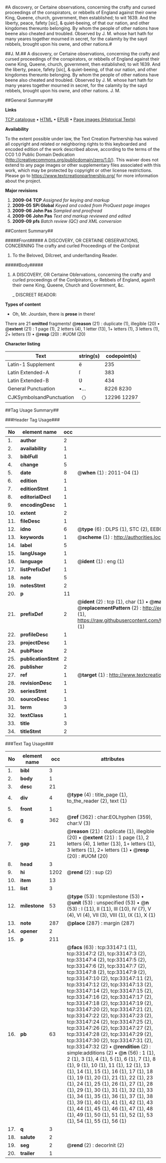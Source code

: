 #A discovery, or Certaine observations, concerning the crafty and cursed proceedings of the conspirators, or rebbells of England against their owne King, Queene, church, government, then established; to wit 1639. And the liberty, peace, fafety [sic], & quiet-beeing, of that our nation, and other kingdomes thereunto belonging. By whom the people of other nations have beene also cheated and troubled. Observed by J. M. whose hart hath for many yeares together mourned in secret, for the calamity by the sayd rebbels, brought upon his owne, and other nations.#

##J. M.##
A discovery, or Certaine observations, concerning the crafty and cursed proceedings of the conspirators, or rebbells of England against their owne King, Queene, church, government, then established; to wit 1639. And the liberty, peace, fafety [sic], & quiet-beeing, of that our nation, and other kingdomes thereunto belonging. By whom the people of other nations have beene also cheated and troubled. Observed by J. M. whose hart hath for many yeares together mourned in secret, for the calamity by the sayd rebbels, brought upon his owne, and other nations.
J. M.

##General Summary##

**Links**

[TCP catalogue](http://www.ota.ox.ac.uk/tcp/)  • 
[HTML](http://tei.it.ox.ac.uk/tcp/Texts-HTML/free/A51/A51719.html)  • 
[EPUB](http://tei.it.ox.ac.uk/tcp/Texts-EPUB/free/A51/A51719.epub) • 
[Page images (Historical Texts)](https://historicaltexts.jisc.ac.uk/eebo-99828716e)

**Availability**

To the extent possible under law, the Text Creation Partnership has waived all copyright and related or neighboring rights to this keyboarded and encoded edition of the work described above, according to the terms of the CC0 1.0 Public Domain Dedication (http://creativecommons.org/publicdomain/zero/1.0/). This waiver does not extend to any page images or other supplementary files associated with this work, which may be protected by copyright or other license restrictions. Please go to https://www.textcreationpartnership.org/ for more information about the project.

**Major revisions**

1. __2009-04__ __TCP__ *Assigned for keying and markup*
1. __2009-05__ __SPi Global__ *Keyed and coded from ProQuest page images*
1. __2009-06__ __John Pas__ *Sampled and proofread*
1. __2009-06__ __John Pas__ *Text and markup reviewed and edited*
1. __2009-09__ __pfs__ *Batch review (QC) and XML conversion*

##Content Summary##

#####Front#####
A DISCOVERY, OR CERTAINE OBSERVATIONS, CONCERNING The crafty and curſed Proceedings of the Conſpirat
1. To the Beloved, Diſcreet, and underſtanding Reader.

#####Body#####

1. A DISCOVERY, OR Certaine Obſervations, concerning the crafty and curſed proceedings of the Conſpirators, or Rebbels of England, againſt their owne King, Queene, Church and Government, &c.

    _ DISCREET READOR:

**Types of content**

  * Oh, Mr. Jourdain, there is **prose** in there!

There are 21 **omitted** fragments! 
 @__reason__ (21) : duplicate (1), illegible (20)  •  @__extent__ (21) : 1 page (1), 2 letters (4), 1 letter (13), 1+ letters (1), 3 letters (1), 2+ letters (1)  •  @__resp__ (20) : #UOM (20)

**Character listing**


|Text|string(s)|codepoint(s)|
|---|---|---|
|Latin-1 Supplement|ë|235|
|Latin Extended-A|ſ|383|
|Latin Extended-B|Ʋ|434|
|General Punctuation|•…|8226 8230|
|CJKSymbolsandPunctuation|〈〉|12296 12297|

##Tag Usage Summary##

###Header Tag Usage###

|No|element name|occ|attributes|
|---|---|---|---|
|1.|__author__|2||
|2.|__availability__|1||
|3.|__biblFull__|1||
|4.|__change__|5||
|5.|__date__|8| @__when__ (1) : 2011-04 (1)|
|6.|__edition__|1||
|7.|__editionStmt__|1||
|8.|__editorialDecl__|1||
|9.|__encodingDesc__|1||
|10.|__extent__|2||
|11.|__fileDesc__|1||
|12.|__idno__|6| @__type__ (6) : DLPS (1), STC (2), EEBO-CITATION (1), PROQUEST (1), VID (1)|
|13.|__keywords__|1| @__scheme__ (1) : http://authorities.loc.gov/ (1)|
|14.|__label__|5||
|15.|__langUsage__|1||
|16.|__language__|1| @__ident__ (1) : eng (1)|
|17.|__listPrefixDef__|1||
|18.|__note__|5||
|19.|__notesStmt__|2||
|20.|__p__|11||
|21.|__prefixDef__|2| @__ident__ (2) : tcp (1), char (1)  •  @__matchPattern__ (2) : ([0-9\-]+):([0-9IVX]+) (1), (.+) (1)  •  @__replacementPattern__ (2) : http://eebo.chadwyck.com/downloadtiff?vid=$1&page=$2 (1), https://raw.githubusercontent.com/textcreationpartnership/Texts/master/tcpchars.xml#$1 (1)|
|22.|__profileDesc__|1||
|23.|__projectDesc__|1||
|24.|__pubPlace__|2||
|25.|__publicationStmt__|2||
|26.|__publisher__|2||
|27.|__ref__|1| @__target__ (1) : http://www.textcreationpartnership.org/docs/. (1)|
|28.|__revisionDesc__|1||
|29.|__seriesStmt__|1||
|30.|__sourceDesc__|1||
|31.|__term__|3||
|32.|__textClass__|1||
|33.|__title__|3||
|34.|__titleStmt__|2||


###Text Tag Usage###

|No|element name|occ|attributes|
|---|---|---|---|
|1.|__bibl__|3||
|2.|__body__|1||
|3.|__desc__|21||
|4.|__div__|4| @__type__ (4) : title_page (1), to_the_reader (2), text (1)|
|5.|__front__|1||
|6.|__g__|362| @__ref__ (362) : char:EOLhyphen (359), char:V (3)|
|7.|__gap__|21| @__reason__ (21) : duplicate (1), illegible (20)  •  @__extent__ (21) : 1 page (1), 2 letters (4), 1 letter (13), 1+ letters (1), 3 letters (1), 2+ letters (1)  •  @__resp__ (20) : #UOM (20)|
|8.|__head__|3||
|9.|__hi__|1202| @__rend__ (2) : sup (2)|
|10.|__item__|13||
|11.|__list__|3||
|12.|__milestone__|53| @__type__ (53) : tcpmilestone (53)  •  @__unit__ (53) : unspecified (53)  •  @__n__ (53) : I (11), II (11), III (10), IV (7), V (4), VI (4), VII (3), VIII (1), IX (1), X (1)|
|13.|__note__|287| @__place__ (287) : margin (287)|
|14.|__opener__|2||
|15.|__p__|211||
|16.|__pb__|63| @__facs__ (63) : tcp:33147:1 (1), tcp:33147:2 (2), tcp:33147:3 (2), tcp:33147:4 (2), tcp:33147:5 (2), tcp:33147:6 (2), tcp:33147:7 (2), tcp:33147:8 (2), tcp:33147:9 (2), tcp:33147:10 (2), tcp:33147:11 (2), tcp:33147:12 (2), tcp:33147:13 (2), tcp:33147:14 (2), tcp:33147:15 (2), tcp:33147:16 (2), tcp:33147:17 (2), tcp:33147:18 (2), tcp:33147:19 (2), tcp:33147:20 (2), tcp:33147:21 (2), tcp:33147:22 (2), tcp:33147:23 (2), tcp:33147:24 (2), tcp:33147:25 (2), tcp:33147:26 (2), tcp:33147:27 (2), tcp:33147:28 (2), tcp:33147:29 (2), tcp:33147:30 (2), tcp:33147:31 (2), tcp:33147:32 (2)  •  @__rendition__ (2) : simple:additions (2)  •  @__n__ (56) : 1 (1), 2 (1), 3 (1), 4 (1), 5 (1), 6 (1), 7 (1), 8 (1), 9 (1), 10 (1), 11 (1), 12 (1), 13 (1), 14 (1), 15 (1), 16 (1), 17 (1), 18 (1), 19 (1), 20 (1), 21 (1), 22 (1), 23 (1), 24 (1), 25 (1), 26 (1), 27 (1), 28 (1), 29 (1), 30 (1), 31 (1), 32 (1), 33 (1), 34 (1), 35 (1), 36 (1), 37 (1), 38 (1), 39 (1), 40 (1), 41 (1), 42 (1), 43 (1), 44 (1), 45 (1), 46 (1), 47 (1), 48 (1), 49 (1), 50 (1), 51 (1), 52 (1), 53 (1), 54 (1), 55 (1), 56 (1)|
|17.|__q__|3||
|18.|__salute__|2||
|19.|__seg__|2| @__rend__ (2) : decorInit (2)|
|20.|__trailer__|1||
